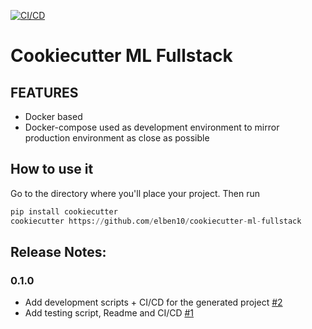 [![CI/CD](https://github.com/elben10/cookiecutter-ml-fullstack/workflows/CI/CD/badge.svg)](https://github.com/elben10/cookiecutter-ml-fullstack/actions?query=workflow%3ACI%2FCD)

# Cookiecutter ML Fullstack

## FEATURES

- Docker based
- Docker-compose used as development environment to mirror production environment as close as possible

## How to use it

Go to the directory where you'll place your project. Then run

```python
pip install cookiecutter
cookiecutter https://github.com/elben10/cookiecutter-ml-fullstack
```

## Release Notes:

### 0.1.0

- Add development scripts + CI/CD for the generated project [#2](https://github.com/elben10/cookiecutter-ml-fullstack/pull/2)
- Add testing script, Readme and CI/CD [#1](https://github.com/elben10/cookiecutter-ml-fullstack/pull/1)
